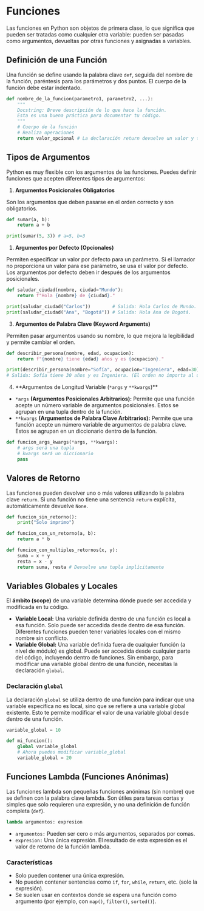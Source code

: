 # Funciones

Las funciones en Python son objetos de primera clase, lo que significa que pueden ser tratadas como cualquier otra variable: pueden ser pasadas como argumentos, devueltas por otras funciones y asignadas a variables.

## Definición de una Función

Una función se define usando la palabra clave `def`, seguida del nombre de la función, paréntesis para los parámetros y dos puntos. El cuerpo de la función debe estar indentado.

```python
def nombre_de_la_funcion(parametro1, parametro2, ...):
    """
    Docstring: Breve descripción de lo que hace la función.
    Esta es una buena práctica para documentar tu código.
    """
    # Cuerpo de la función
    # Realiza operaciones
    return valor_opcional # La declaración return devuelve un valor y termina la función
```

## Tipos de Argumentos

Python es muy flexible con los argumentos de las funciones. Puedes definir funciones que acepten diferentes tipos de argumentos:

1. **Argumentos Posicionales Obligatorios**

Son los argumentos que deben pasarse en el orden correcto y son obligatorios.

```python
def sumar(a, b):
    return a + b

print(sumar(5, 3)) # a=5, b=3
```

1. **Argumentos por Defecto (Opcionales)**

Permiten especificar un valor por defecto para un parámetro. Si el llamador no proporciona un valor para ese parámetro, se usa el valor por defecto. Los argumentos por defecto deben ir después de los argumentos posicionales.

```python
def saludar_ciudad(nombre, ciudad="Mundo"):
    return f"Hola {nombre} de {ciudad}."

print(saludar_ciudad("Carlos"))        # Salida: Hola Carlos de Mundo.
print(saludar_ciudad("Ana", "Bogotá")) # Salida: Hola Ana de Bogotá.
```

3. **Argumentos de Palabra Clave (Keyword Arguments)**

Permiten pasar argumentos usando su nombre, lo que mejora la legibilidad y permite cambiar el orden.

```python
def describir_persona(nombre, edad, ocupacion):
    return f"{nombre} tiene {edad} años y es {ocupacion}."

print(describir_persona(nombre="Sofía", ocupacion="Ingeniera", edad=30))
# Salida: Sofía tiene 30 años y es Ingeniera. (El orden no importa al usar palabras clave)
```

4. **Argumentos de Longitud Variable (`*args` y ``**kwargs``)\*\*

- `*args` **(Argumentos Posicionales Arbitrarios):** Permite que una función acepte un número variable de argumentos posicionales. Estos se agrupan en una tupla dentro de la función.
- `**kwargs` **(Argumentos de Palabra Clave Arbitrarios):** Permite que una función acepte un número variable de argumentos de palabra clave. Estos se agrupan en un diccionario dentro de la función.

```python
def funcion_args_kwargs(*args, **kwargs):
    # args será una tupla
    # kwargs será un diccionario
    pass
```

## Valores de Retorno

Las funciones pueden devolver uno o más valores utilizando la palabra clave `return`. Si una función no tiene una sentencia `return` explícita, automáticamente devuelve `None`.

```python
def funcion_sin_retorno():
    print("Solo imprimo")

def funcion_con_un_retorno(a, b):
    return a * b

def funcion_con_multiples_retornos(x, y):
    suma = x + y
    resta = x - y
    return suma, resta # Devuelve una tupla implícitamente
```

## Variables Globales y Locales

El **ámbito (scope)** de una variable determina dónde puede ser accedida y modificada en tu código.

- **Variable Local:** Una variable definida dentro de una función es local a esa función. Solo puede ser accedida desde dentro de esa función. Diferentes funciones pueden tener variables locales con el mismo nombre sin conflicto.
- **Variable Global:** Una variable definida fuera de cualquier función (a nivel de módulo) es global. Puede ser accedida desde cualquier parte del código, incluyendo dentro de funciones. Sin embargo, para modificar una variable global dentro de una función, necesitas la declaración `global`.

### Declaración `global`

La declaración `global` se utiliza dentro de una función para indicar que una variable específica no es local, sino que se refiere a una variable global existente. Esto te permite modificar el valor de una variable global desde dentro de una función.

```python
variable_global = 10

def mi_funcion():
    global variable_global
    # Ahora puedes modificar variable_global
    variable_global = 20
```

## Funciones Lambda (Funciones Anónimas)

Las funciones lambda son pequeñas funciones anónimas (sin nombre) que se definen con la palabra clave lambda. Son útiles para tareas cortas y simples que solo requieren una expresión, y no una definición de función completa (`def`).

```python
lambda argumentos: expresion
```

- `argumentos:` Pueden ser cero o más argumentos, separados por comas.
- `expresion:` Una única expresión. El resultado de esta expresión es el valor de retorno de la función lambda.

### Características

- Solo pueden contener una única expresión.
- No pueden contener sentencias como `if`, `for`, `while`, `return`, etc. (solo la expresión).
- Se suelen usar en contextos donde se espera una función como argumento (por ejemplo, con `map()`, `filter()`, `sorted()`).
